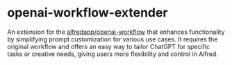 # openai-workflow-extender
An extension for the [alfredapp/openai-workflow](https://github.com/alfredapp/openai-workflow) that enhances functionality by simplifying prompt customization for various use cases. It requires the original workflow and offers an easy way to tailor ChatGPT for specific tasks or creative needs, giving users more flexibility and control in Alfred.
